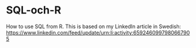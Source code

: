 # SQL-och-R
How to use SQL from R. This is based on my LinkedIn article in Swedish: <link>https://www.linkedin.com/feed/update/urn:li:activity:6592460997980667905</link>

